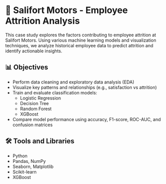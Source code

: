 # 🚗 Salifort Motors - Employee Attrition Analysis

This case study explores the factors contributing to employee attrition at Salifort Motors. Using various machine learning models and visualization techniques, we analyze historical employee data to predict attrition and identify actionable insights.

## 📊 Objectives

- Perform data cleaning and exploratory data analysis (EDA)
- Visualize key patterns and relationships (e.g., satisfaction vs attrition)
- Train and evaluate classification models:
  - Logistic Regression
  - Decision Tree
  - Random Forest
  - XGBoost
- Compare model performance using accuracy, F1-score, ROC-AUC, and confusion matrices

## 🛠️ Tools and Libraries

- Python
- Pandas, NumPy
- Seaborn, Matplotlib
- Scikit-learn
- XGBoost

